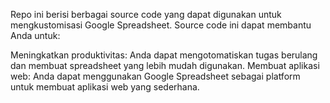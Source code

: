 Repo ini berisi berbagai source code yang dapat digunakan untuk mengkustomisasi Google Spreadsheet. Source code ini dapat membantu Anda untuk:

Meningkatkan produktivitas: Anda dapat mengotomatiskan tugas berulang dan membuat spreadsheet yang lebih mudah digunakan.
Membuat aplikasi web: Anda dapat menggunakan Google Spreadsheet sebagai platform untuk membuat aplikasi web yang sederhana.
